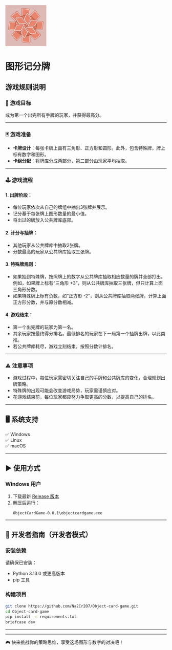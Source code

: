 ![a](ccb.png)
# 图形记分牌

## 游戏规则说明

### 🎯 游戏目标
成为第一个出完所有手牌的玩家，并获得最高分。

---

### 🃏 游戏准备
- **卡牌设计**：每张卡牌上画有三角形、正方形和圆形。此外，包含特殊牌，牌上标有数字和图形。
- **卡组分配**：将牌库分成两部分，第二部分由玩家平均抽取。

---

### 🕹️ 游戏流程

#### 1. 出牌阶段：
- 每位玩家依次从自己的牌组中抽出3张牌并展示。
- 记分基于每张牌上图形数量的最小值。
- 将出过的牌放入公共牌库底部。

#### 2. 计分与抽牌：
- 其他玩家从公共牌库中抽取2张牌。
- 分数最高的玩家从公共牌库抽取三张牌。

#### 3. 特殊牌规则：
- 如果抽到特殊牌，按照牌上的数字从公共牌库抽取相应数量的牌并全部打出。例如，如果牌上标有“三角形 +3”，则从公共牌库抽取三张牌，但只计算上面三角形分数。
- 如果特殊牌上标有负数，如“正方形 -2”，则从公共牌库抽取两张牌，计算上面正方形分数，并与原分数相减。

#### 4. 游戏结束：
- 第一个出完牌的玩家为第一名。
- 其余玩家按最终得分排名。最低排名的玩家在下一局第一个抽牌出牌，以此类推。
- 若公共牌库耗尽，游戏立刻结束，按照分数计排名。

---

### ⚠️ 注意事项
- 游戏过程中，每位玩家需密切关注自己的手牌和公共牌库的变化，合理规划出牌策略。
- 特殊牌的出现可能会改变游戏局势，玩家需谨慎应对。
- 在游戏结束前，每位玩家都应努力争取更高的分数，以提高自己的排名。

---

## 🖥️ 系统支持
✅ Windows  
✅ Linux  
✅ macOS  

---

## ▶️ 使用方式

### Windows 用户
1. 下载最新 [Release 版本](https://github.com/Na2Cr2O7/Object-card-game/releases)
2. 解压后运行：
   ```
   ObjectCardGame-0.0.1\objectcardgame.exe
   ```

---

## 🔧 开发者指南（开发者模式）

### 安装依赖
请确保已安装：
- Python 3.13.0 或更高版本
- pip 工具

### 构建项目
```bash
git clone https://github.com/Na2Cr2O7/Object-card-game.git
cd Object-card-game
pip install -r requirements.txt
briefcase dev
```

---



---

🎮 快来挑战你的策略思维，享受这场图形与数字的对决吧！
